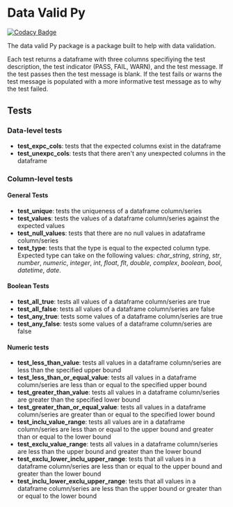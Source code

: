 # Data Valid Py

[![Codacy Badge](https://api.codacy.com/project/badge/Grade/47e083a7aaae4a9ab3de1ec6e8014b38)](https://www.codacy.com/app/holmesjoli/validPy?utm_source=github.com&utm_medium=referral&utm_content=holmesjoli/validPy&utm_campaign=Badge_Grade)

The data valid Py package is a package built to help with data validation.

Each test returns a dataframe with three columns specifiying the test description, the test indicator (PASS, FAIL, WARN), and the test message. If the test passes then the test message is blank. If the test fails or warns the test message is populated with a more informative test message as to why the test failed.

## Tests

### Data-level tests

-   **test_expc_cols**: tests that the expected columns exist in the dataframe
-   **test_unexpc_cols**: tests that there aren't any unexpected columns in the dataframe

### Column-level tests

#### General Tests

-   **test_unique**: tests the uniqueness of a dataframe column/series
-   **test_values**: tests the values of a dataframe column/series against the expected values
-   **test_null_values**: tests that there are no null values in adataframe column/series
-   **test_type**: tests that the type is equal to the expected column type. Expected type can take on the following values: _char_string_, _string_, _str_, _number_, _numeric_, _integer_, _int_, _float_, _flt_, _double_, _complex_, _boolean_, _bool_, _datetime_, _date_.

#### Boolean Tests

-   **test_all_true**: tests all values of a dataframe column/series are true
-   **test_all_false**: tests all values of a dataframe column/series are false
-   **test_any_true**: tests some values of a dataframe column/series are true
-   **test_any_false**: tests some values of a dataframe column/series are false

#### Numeric tests

-   **test_less_than_value**: tests all values in a dataframe column/series are less than the specified upper bound
-   **test_less_than_or_equal_value**: tests all values in a dataframe column/series are less than or equal to the specified upper bound
-   **test_greater_than_value**: tests all values in a dataframe column/series are greater than the specified lower bound
-   **test_greater_than_or_equal_value**: tests all values in a dataframe column/series are greater than or equal to the specified lower bound
-   **test_inclu_value_range**: tests all values are in a dataframe column/series are less than or equal to the upper bound and greater than or equal to the lower bound
-   **test_exclu_value_range**: tests all values in a dataframe column/series are less than the upper bound and greater than the lower bound
-   **test_exclu_lower_inclu_upper_range**: tests that all values in a dataframe column/series are less than or equal to the upper bound and greater than the lower bound
-   **test_inclu_lower_exclu_upper_range**: tests that all values in a dataframe column/series are less than the upper bound or greater than or equal to the lower bound
